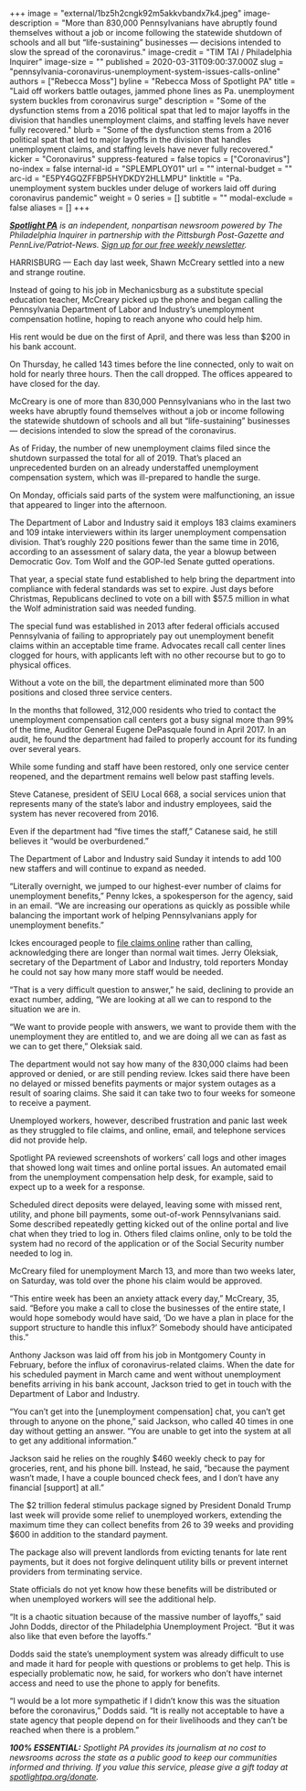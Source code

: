 +++
image = "external/1bz5h2cngk92m5akkvbandx7k4.jpeg"
image-description = "More than 830,000 Pennsylvanians have abruptly found themselves without a job or income following the statewide shutdown of schools and all but “life-sustaining” businesses — decisions intended to slow the spread of the coronavirus."
image-credit = "TIM TAI / Philadelphia Inquirer"
image-size = ""
published = 2020-03-31T09:00:37.000Z
slug = "pennsylvania-coronavirus-unemployment-system-issues-calls-online"
authors = ["Rebecca Moss"]
byline = "Rebecca Moss of Spotlight PA"
title = "Laid off workers battle outages, jammed phone lines as Pa. unemployment system buckles from coronavirus surge"
description = "Some of the dysfunction stems from a 2016 political spat that led to major layoffs in the division that handles unemployment claims, and staffing levels have never fully recovered."
blurb = "Some of the dysfunction stems from a 2016 political spat that led to major layoffs in the division that handles unemployment claims, and staffing levels have never fully recovered."
kicker = "Coronavirus"
suppress-featured = false
topics = ["Coronavirus"]
no-index = false
internal-id = "SPLEMPLOY01"
url = ""
internal-budget = ""
arc-id = "E5PY4GQZFFBP5HYDKDY2HLLMPU"
linktitle = "Pa. unemployment system buckles under deluge of workers laid off during coronavirus pandemic"
weight = 0
series = []
subtitle = ""
modal-exclude = false
aliases = []
+++

<a href="https://lesspage.com/"><i><b>Spotlight PA</b></i></a><i> is an independent, nonpartisan newsroom powered by The Philadelphia Inquirer in partnership with the Pittsburgh Post-Gazette and PennLive/Patriot-News. </i><a href="https://lesspage.com/newsletters"><i>Sign up for our free weekly newsletter</i></a><i>.</i>

HARRISBURG — Each day last week, Shawn McCreary settled into a new and strange routine.

Instead of going to his job in Mechanicsburg as a substitute special education teacher, McCreary picked up the phone and began calling the Pennsylvania Department of Labor and Industry’s unemployment compensation hotline, hoping to reach anyone who could help him.

His rent would be due on the first of April, and there was less than $200 in his bank account.

On Thursday, he called 143 times before the line connected, only to wait on hold for nearly three hours. Then the call dropped. The offices appeared to have closed for the day.

McCreary is one of more than 830,000 Pennsylvanians who in the last two weeks have abruptly found themselves without a job or income following the statewide shutdown of schools and all but “life-sustaining” businesses — decisions intended to slow the spread of the coronavirus.

As of Friday, the number of new unemployment claims filed since the shutdown surpassed the total for all of 2019. That’s placed an unprecedented burden on an already understaffed unemployment compensation system, which was ill-prepared to handle the surge.

On Monday, officials said parts of the system were malfunctioning, an issue that appeared to linger into the afternoon.

<script src="https://lesspage.com/embed.js" async></script><div data-spl-embed-version="1" data-spl-src="https://lesspage.com/embeds/donate/"></div>

The Department of Labor and Industry said it employs 183 claims examiners and 109 intake interviewers within its larger unemployment compensation division. That’s roughly 220 positions fewer than the same time in 2016, according to an assessment of salary data, the year a blowup between Democratic Gov. Tom Wolf and the GOP-led Senate gutted operations.

That year, a special state fund established to help bring the department into compliance with federal standards was set to expire. Just days before Christmas, Republicans declined to vote on a bill with $57.5 million in what the Wolf administration said was needed funding.

The special fund was established in 2013 after federal officials accused Pennsylvania of failing to appropriately pay out unemployment benefit claims within an acceptable time frame. Advocates recall call center lines clogged for hours, with applicants left with no other recourse but to go to physical offices.

Without a vote on the bill, the department eliminated more than 500 positions and closed three service centers.

In the months that followed, 312,000 residents who tried to contact the unemployment compensation call centers got a busy signal more than 99% of the time, Auditor General Eugene DePasquale found in April 2017. In an audit, he found the department had failed to properly account for its funding over several years.

While some funding and staff have been restored, only one service center reopened, and the department remains well below past staffing levels.

Steve Catanese, president of SEIU Local 668, a social services union that represents many of the state’s labor and industry employees, said the system has never recovered from 2016.

Even if the department had “five times the staff,” Catanese said, he still believes it “would be overburdened.”

The Department of Labor and Industry said Sunday it intends to add 100 new staffers and will continue to expand as needed.

“Literally overnight, we jumped to our highest-ever number of claims for unemployment benefits,” Penny Ickes, a spokesperson for the agency, said in an email. “We are increasing our operations as quickly as possible while balancing the important work of helping Pennsylvanians apply for unemployment benefits.”

Ickes encouraged people to <a href="https://www.uc.pa.gov/unemployment-benefits/file/Pages/default.aspx">file claims online</a> rather than calling, acknowledging there are longer than normal wait times. Jerry Oleksiak, secretary of the Department of Labor and Industry, told reporters Monday he could not say how many more staff would be needed.

“That is a very difficult question to answer,” he said, declining to provide an exact number, adding, “We are looking at all we can to respond to the situation we are in.

“We want to provide people with answers, we want to provide them with the unemployment they are entitled to, and we are doing all we can as fast as we can to get there,” Oleksiak said.

The department would not say how many of the 830,000 claims had been approved or denied, or are still pending review. Ickes said there have been no delayed or missed benefits payments or major system outages as a result of soaring claims. She said it can take two to four weeks for someone to receive a payment.

Unemployed workers, however, described frustration and panic last week as they struggled to file claims, and online, email, and telephone services did not provide help.

Spotlight PA reviewed screenshots of workers’ call logs and other images that showed long wait times and online portal issues. An automated email from the unemployment compensation help desk, for example, said to expect up to a week for a response.

Scheduled direct deposits were delayed, leaving some with missed rent, utility, and phone bill payments, some out-of-work Pennsylvanians said. Some described repeatedly getting kicked out of the online portal and live chat when they tried to log in. Others filed claims online, only to be told the system had no record of the application or of the Social Security number needed to log in.

<script src="https://lesspage.com/embed.js" async></script><div data-spl-embed-version="1" data-spl-src="https://lesspage.com/embeds/newsletter/"></div>

McCreary filed for unemployment March 13, and more than two weeks later, on Saturday, was told over the phone his claim would be approved.

“This entire week has been an anxiety attack every day,” McCreary, 35, said. “Before you make a call to close the businesses of the entire state, I would hope somebody would have said, ‘Do we have a plan in place for the support structure to handle this influx?’ Somebody should have anticipated this.”

Anthony Jackson was laid off from his job in Montgomery County in February, before the influx of coronavirus-related claims. When the date for his scheduled payment in March came and went without unemployment benefits arriving in his bank account, Jackson tried to get in touch with the Department of Labor and Industry.

“You can’t get into the [unemployment compensation] chat, you can’t get through to anyone on the phone,” said Jackson, who called 40 times in one day without getting an answer. “You are unable to get into the system at all to get any additional information.”

Jackson said he relies on the roughly $460 weekly check to pay for groceries, rent, and his phone bill. Instead, he said, “because the payment wasn’t made, I have a couple bounced check fees, and I don’t have any financial [support] at all.”

The $2 trillion federal stimulus package signed by President Donald Trump last week will provide some relief to unemployed workers, extending the maximum time they can collect benefits from 26 to 39 weeks and providing $600 in addition to the standard payment.

The package also will prevent landlords from evicting tenants for late rent payments, but it does not forgive delinquent utility bills or prevent internet providers from terminating service.

State officials do not yet know how these benefits will be distributed or when unemployed workers will see the additional help.

“It is a chaotic situation because of the massive number of layoffs,” said John Dodds, director of the Philadelphia Unemployment Project. “But it was also like that even before the layoffs.”

Dodds said the state’s unemployment system was already difficult to use and made it hard for people with questions or problems to get help. This is especially problematic now, he said, for workers who don’t have internet access and need to use the phone to apply for benefits.

“I would be a lot more sympathetic if I didn’t know this was the situation before the coronavirus,” Dodds said. “It is really not acceptable to have a state agency that people depend on for their livelihoods and they can’t be reached when there is a problem.”

<i><b>100% ESSENTIAL:</b></i><i> Spotlight PA provides its journalism at no cost to newsrooms across the state as a public good to keep our communities informed and thriving. If you value this service, please give a gift today at </i><a href="https://lesspage.com/donate"><i>spotlightpa.org/donate</i></a><i>.</i>

<script src="https://lesspage.com/embed.js" async></script><div data-spl-embed-version="1" data-spl-src="https://lesspage.com/embeds/tips/?tip_text=Do%20you%20have%20a%20tip%20about%20%3Cb%3Ehow%20Pa.'s%20government%20is%20responding%20to%20the%20coronavirus%3C%2Fb%3E%3F%20Tell%20us."></div>
